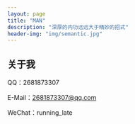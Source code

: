 ```yaml
---
layout: page
title: "MAN"
description: "深厚的内功远远大于精妙的招式"
header-img: "img/semantic.jpg"
---
```


## 关于我

QQ：2681873307

E-Mail：2681873307@qq.com

WeChat：running_late
